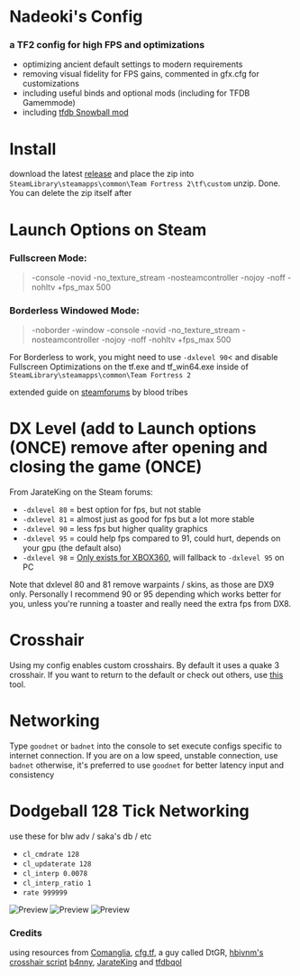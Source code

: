 # Nadeoki's Config
### a TF2 config for high FPS and optimizations
- optimizing ancient default settings to modern requirements
- removing visual fidelity for FPS gains, commented in gfx.cfg for customizations
- including useful binds and optional mods (including for TFDB Gamemmode)
- including [tfdb Snowball mod](https://github.com/flawfree/tfdbqol?tab=readme-ov-file)

# Install
download the latest [release](https://github.com/nadeoki/tf2/releases) and 
place the zip into ``SteamLibrary\steamapps\common\Team Fortress 2\tf\custom``
unzip. Done. You can delete the zip itself after

# Launch Options on Steam
### Fullscreen Mode:
> -console -novid -no_texture_stream -nosteamcontroller -nojoy -noff -nohltv +fps_max 500
### Borderless Windowed Mode:
> -noborder -window -console -novid -no_texture_stream -nosteamcontroller -nojoy -noff -nohltv +fps_max 500

For Borderless to work, you might need to use ``-dxlevel 90``< and disable Fullscreen Optimizations on the tf.exe and tf_win64.exe inside of ``SteamLibrary\steamapps\common\Team Fortress 2``

extended guide on [steamforums](https://steamcommunity.com/sharedfiles/filedetails/?id=3153774281) by blood tribes

# DX Level (add to Launch options (ONCE) remove after opening and closing the game (ONCE)
From JarateKing on the Steam forums:
- ``-dxlevel 80`` = best option for fps, but not stable
- ``-dxlevel 81`` = almost just as good for fps but a lot more stable
- ``-dxlevel 90`` = less fps but higher quality graphics
- ``-dxlevel 95`` = could help fps compared to 91, could hurt, depends on your gpu (the default also)
- ``-dxlevel 98`` = [Only exists for XBOX360](https://docs.comfig.app/9.6.1/tf2/misconceptions/), will fallback to ``-dxlevel 95`` on PC 

Note that dxlevel 80 and 81 remove warpaints / skins, as those are DX9 only. Personally I recommend 90 or 95 depending which works better for you, unless you're running a toaster and really need the extra fps from DX8.

# Crosshair
Using my config enables custom crosshairs. By default it uses a quake 3 crosshair.
If you want to return to the default or check out others, use [this](https://github.com/hbivnm/Venom-Crosshairs) tool.

# Networking
Type ``goodnet`` or ``badnet`` into the console
to set execute configs specific to internet connection.
If you are on a low speed, unstable connection, use ``badnet``
otherwise, it's preferred to use ``goodnet`` for better latency input and consistency

# Dodgeball 128 Tick Networking
use these for blw adv / saka's db / etc
- ``cl_cmdrate 128``
- ``cl_updaterate 128``
- ``cl_interp 0.0078``
- ``cl_interp_ratio 1``
- ``rate 999999``

![Preview](https://files.catbox.moe/3dnv76.png)
![Preview](https://files.catbox.moe/mi7ikj.png)
![Preview](https://files.catbox.moe/jz5svt.png)


### Credits
using resources from [Comanglia](https://www.teamfortress.tv/25328/comanglias-config-fps-guide), [cfg.tf](https://cfg.tf/), a guy called DtGR, [hbivnm's crosshair script](https://github.com/hbivnm) [b4nny](https://steamcommunity.com/id/b4nny), [JarateKing](https://github.com/JarateKing) and [tfdbqol](https://github.com/flawfree/tfdbqol?tab=readme-ov-file)
